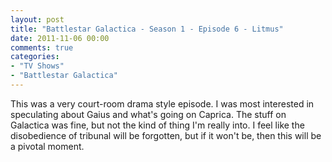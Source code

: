 ```yaml
---
layout: post
title: "Battlestar Galactica - Season 1 - Episode 6 - Litmus"
date: 2011-11-06 00:00
comments: true
categories:
- "TV Shows"
- "Battlestar Galactica"
---
```


This was a very court-room drama style episode. I was most
interested in speculating about Gaius and what's going on
Caprica. The stuff on Galactica was fine, but not the kind of
thing I'm really into. I feel like the disobedience of tribunal
will be forgotten, but if it won't be, then this will be a
pivotal moment.
